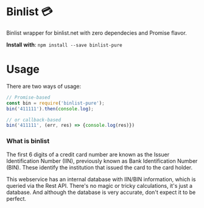 # Binlist :credit_card:
Binlist wrapper for binlist.net with zero dependecies and Promise flavor.

**Install with**:  `npm install --save binlist-pure`

# Usage
There are two ways of usage:
```javascript
// Promise-based
const bin = require('binlist-pure');
bin('411111').then(console.log);

// or callback-based
bin('411111', (err, res) => {console.log(res)})
```

### What is binlist
The first 6 digits of a credit card number are known as the Issuer Identification Number (IIN), previously known as Bank Identification Number (BIN). These identify the institution that issued the card to the card holder.

This webservice has an internal database with IIN/BIN information, which is queried via the Rest API. There's no magic or tricky calculations, it's just a database. And although the database is very accurate, don't expect it to be perfect.
